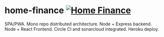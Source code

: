 # home-finance [![Home Finance](https://circleci.com/gh/manelcecs/home-finance.svg?style=svg)](https://app.circleci.com/pipelines/github/manelcecs/home-finance)
SPA/PWA. Mono repo distributed architecture. Node + Express backend. Node + React Frontend. Circle CI and sonarcloud integrated. Heroku deploy.
